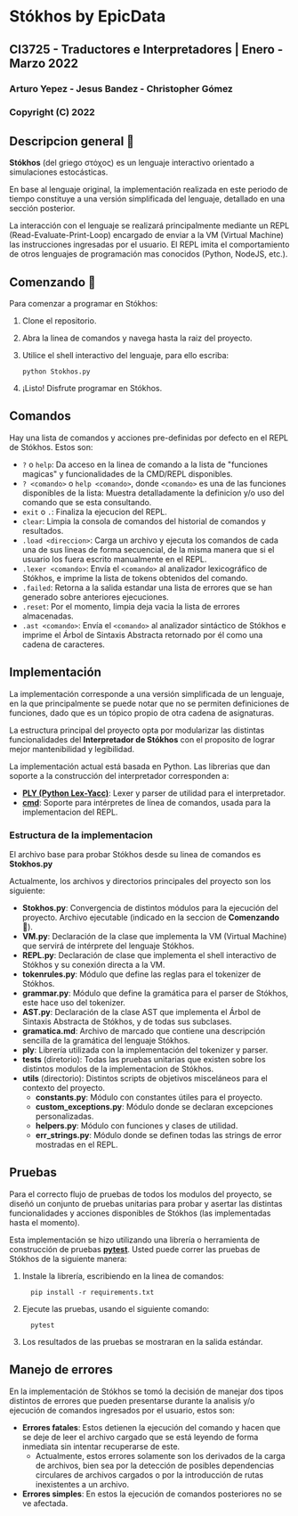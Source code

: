 # Stókhos by EpicData

## CI3725 - Traductores e Interpretadores | Enero - Marzo 2022

### Arturo Yepez - Jesus Bandez - Christopher Gómez

### Copyright (C) 2022

## Descripcion general 📃

**Stókhos** (del griego στόχος) es un lenguaje interactivo orientado a simulaciones estocásticas.

En base al lenguaje original, la implementación realizada en este periodo de tiempo constituye a una versión simplificada del lenguaje, detallado en una sección posterior.

La interacción con el lenguaje se realizará principalmente mediante un REPL (Read-Evaluate-Print-Loop) encargado de enviar a la VM (Virtual Machine) las instrucciones ingresadas por el usuario. El REPL imita el comportamiento de otros lenguajes de programación mas conocidos (Python, NodeJS, etc.).

## Comenzando 🔧

Para comenzar a programar en Stókhos:

1. Clone el repositorio.
2. Abra la linea de comandos y navega hasta la raiz del proyecto.
3. Utilice el shell interactivo del lenguaje, para ello escriba:

    ```_
    python Stokhos.py
    ```

4. ¡Listo! Disfrute programar en Stókhos.

## Comandos

Hay una lista de comandos y acciones pre-definidas por defecto en el REPL de Stókhos. Estos son:

* `?` o `help`: Da acceso en la linea de comando a la lista de "funciones magicas" y funcionalidades de la CMD/REPL disponibles.
* `? <comando>` o `help <comando>`, donde `<comando>` es una de las funciones disponibles de la lista: Muestra detalladamente la definicion y/o uso del comando que se esta consultando.
* `exit` o `.`: Finaliza la ejecucion del REPL.
* `clear`: Limpia la consola de comandos del historial de comandos y resultados.
* `.load <direccion>`: Carga un archivo y ejecuta los comandos de cada una de sus lineas de forma secuencial, de la misma manera que si el usuario los fuera escrito manualmente en el REPL.
* `.lexer <comando>`: Envía el `<comando>` al analizador lexicográfico de Stókhos, e imprime la lista de tokens obtenidos del comando.
* `.failed`: Retorna a la salida estandar una lista de errores que se han generado sobre anteriores ejecuciones.
* `.reset`: Por el momento, limpia deja vacia la lista de errores almacenadas.
* `.ast <comando>`: Envía el `<comando>` al analizador sintáctico de Stókhos e imprime el Árbol de Sintaxis Abstracta retornado por él como una cadena de caracteres.

## Implementación

La implementación corresponde a una versión simplificada de un lenguaje, en la que principalmente se puede notar que no se permiten definiciones de funciones, dado que es un tópico propio de otra cadena de asignaturas.

La estructura principal del proyecto opta por modularizar las distintas funcionalidades del **Interpretador de Stókhos** con el proposito de lograr mejor mantenibilidad y legibilidad.

La implementación actual está basada en Python. Las librerias que dan soporte a la construcción del interpretador corresponden a:

* [**PLY (Python Lex-Yacc)**](https://github.com/dabeaz/ply): Lexer y parser de utilidad para el interpretador.
* [**cmd**](https://docs.python.org/3/library/cmd.html): Soporte para intérpretes de línea de comandos, usada para la implementacion del REPL.

### Estructura de la implementacion

El archivo base para probar Stókhos desde su linea de comandos es **Stokhos.py**

Actualmente, los archivos y directorios principales del proyecto son los siguiente:

* **Stokhos.py**: Convergencia de distintos módulos para la ejecución del proyecto. Archivo ejecutable (indicado en la seccion de **Comenzando 🔧**).
* **VM.py**: Declaración de la clase que implementa la VM (Virtual Machine) que servirá de intérprete del lenguaje Stókhos.
* **REPL.py**: Declaración de clase que implementa el shell interactivo de Stókhos y su conexión directa a la VM.
* **tokenrules.py**: Módulo que define las reglas para el tokenizer de Stókhos.
* **grammar.py**: Módulo que define la gramática para el parser de Stókhos, este hace uso del tokenizer.
* **AST.py**: Declaración de la clase AST que implementa el Árbol de Sintaxis Abstracta de Stókhos, y de todas sus subclases.
* **gramatica.md**: Archivo de marcado que contiene una descripción sencilla de la gramática del lenguaje Stókhos.
* **ply**: Librería utilizada con la implementación del tokenizer y parser.
* **tests** (diretorio): Todas las pruebas unitarias que existen sobre los distintos modulos de la implementacion de Stókhos.
* **utils** (directorio): Distintos scripts de objetivos misceláneos para el contexto del proyecto.
  * **constants.py**: Módulo con constantes útiles para el proyecto.
  * **custom_exceptions.py**: Módulo donde se declaran excepciones personalizadas.
  * **helpers.py**: Módulo con funciones y clases de utilidad.
  * **err_strings.py**: Módulo donde se definen todas las strings de error mostradas en el REPL.

## Pruebas

Para el correcto flujo de pruebas de todos los modulos del proyecto, se diseñó un conjunto de pruebas unitarias para probar y asertar las distintas funcionalidades y acciones disponibles de Stókhos (las implementadas hasta el momento).

Esta implementación se hizo utilizando una librería o herramienta de construcción de pruebas [**pytest**](https://docs.pytest.org/en/7.1.x/). Usted puede correr las pruebas de Stókhos de la siguiente manera:

1. Instale la librería, escribiendo en la linea de comandos:

    ```_
      pip install -r requirements.txt
    ```

2. Ejecute las pruebas, usando el siguiente comando:

    ```_
      pytest
    ```

3. Los resultados de las pruebas se mostraran en la salida estándar.

## Manejo de errores

En la implementación de Stókhos se tomó la decisión de manejar dos tipos distintos de errores que pueden presentarse durante la analisis y/o ejecución de comandos ingresados por el usuario, estos son:

* **Errores fatales**: Estos detienen la ejecución del comando y hacen que se deje de leer el archivo cargado que se está leyendo de forma inmediata sin intentar recuperarse de este.
  * Actualmente, estos errores solamente son los derivados de la carga de archivos, bien sea por la detección de posibles dependencias circulares de archivos cargados o por la introducción de rutas inexistentes a un archivo.
* **Errores simples**: En estos la ejecución de comandos posteriores no se ve afectada.

